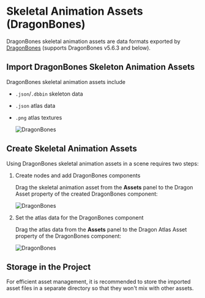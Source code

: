 # Skeletal Animation Assets (DragonBones)

DragonBones skeletal animation assets are data formats exported by [DragonBones](http://dragonbones.com/) (supports DragonBones v5.6.3 and below).

## Import DragonBones Skeleton Animation Assets

DragonBones skeletal animation assets include

- `.json`/`.dbbin` skeleton data
- `.json` atlas data
- `.png` atlas textures

  ![DragonBones](dragonbones/import.png)

## Create Skeletal Animation Assets

Using DragonBones skeletal animation assets in a scene requires two steps:

1. Create nodes and add DragonBones components

    Drag the skeletal animation asset from the **Assets** panel to the Dragon Asset property of the created DragonBones component:

    ![DragonBones](dragonbones/set_asset.png)

2. Set the atlas data for the DragonBones component

    Drag the atlas data from the **Assets** panel to the Dragon Atlas Asset property of the DragonBones component:

    ![DragonBones](dragonbones/set_atlas.png)

## Storage in the Project

For efficient asset management, it is recommended to store the imported asset files in a separate directory so that they won't mix with other assets.
